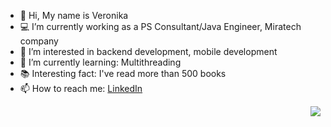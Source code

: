- 👋 Hi, My name is Veronika
- :computer:  I’m currently working as a PS Consultant/Java Engineer, Miratech company 
- 👀 I’m interested in backend development, mobile development
- 🌱 I’m currently learning: Multithreading
- :books: Interesting fact: I've read more than 500 books 
- 📫 How to reach me: <a href="https://www.linkedin.com/in/veronika1shcherbyna/">LinkedIn</a>

<img src="https://i.pinimg.com/originals/48/5e/83/485e83ad5709e90ba5a0cffccb717e08.gif" align="right">
